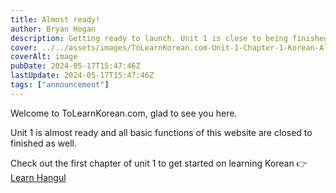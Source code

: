 ```yaml
---
title: Almost ready!
author: Bryan Hogan
description: Getting ready to launch. Unit 1 is close to being finished.
cover: ../../assets/images/ToLearnKorean.com-Unit-1-Chapter-1-Korean-Alphabet-Cover.png
coverAlt: image
pubDate: 2024-05-17T15:47:46Z
lastUpdate: 2024-05-17T15:47:46Z
tags: ["announcement"]
---
```


Welcome to ToLearnKorean.com, glad to see you here.

Unit 1 is almost ready and all basic functions of this website are closed to finished as well.

Check out the first chapter of unit 1 to get started on learning Korean 👉 [Learn Hangul](/unit-1/korean-alphabet-hangul)